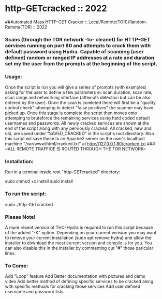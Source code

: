 # http-GETcracked :: 2022

##Automated Mass HTTP-GET Cracker :: Local/Remote(TOR)/Random-Remote(TOR) :: 2022
### Scans (through the TOR network -to- cleanet) for HTTP-GET services running on port 80 and attempts to crack them with default password using Hydra. Capable of scanning (user defined) random or ranged IP addresses at a rate and duration set my the user from the prompts at the beginning of the script.


### Usage:

Once the script is run you will give a series of prompts (with examples) asking for the user to define a few paramiters ei: scan duration, scan rate, scan range and networking interface (attempts detection but can be also entered by the user). Once the scan is comleted there will first be a "quality control check" attemping to detect "false positives" the scanner may have picked up. Once this stage is complete the script then moves onto attemping to bruteforce the remaining services using hard coded default usernames and passwords. All newly cracked services are shown at the end of the script along with any perviously cracked. All cracked, new and old, are saved under "SAVED_CRACKED" in the script's root directory. Also this script wil save these to an Apache2 server on the user's localhost machine "/var/www/html/cracked.txt" at http://127.0.0.1:80/cracked.txt 
                                 ### ~ALL REMOTE TRAFFICE IS ROUTED THROUGH THE TOR NETWORK~


### Installation:

Run in a terminal inside root "http-GETcracked" directory:

sudo chmod +x install
sudo install


### To run the script:

sudo ./http-GETcracked


### Please Note!

A more recent version of THC-Hydra is required to run this script because of the added "-K" option. Depending on your current verision you may want to remove your current installation (sudo apt remove hydra) and allow the installer to download the most current version and compile is for you. You can also disable this in the installer by commenting out "#" those paricular lines.


### To Come:
Add "Loop" feature
Add Better documentation with pictures and demo video
Add better method of defining specific services to be cracked along with specific methods for cracking those services
Add user defined username and password lists
